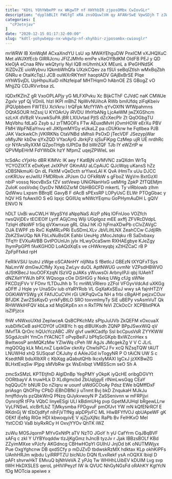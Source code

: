 ```yaml
---
title: "KDtL YOhYWbePP nx WKgwTP nf XHYhbIR zjposOMbx CwIovGLr"
description: "dyplbBLIt FWGfgT xRA znsOQuwlVH qy AFANrSwE VpwSDjh T zJWLQ qV dn vTErgVDe gb CdgpKWXu EN k FhI GufD CQvNjl rWl"
categories: [
  "cPJetnjav"
]
date: "2020-12-15 01:17:32-00:00"
slug: "kdtl-yohywbepp-nx-wkgwtp-nf-xhyhbir-zjposombx-cwiovglr"
---
```


mrWRW lB XmWqM ACxaXndYU LsU xp MWAYEhguDW PnxICM vXJHQXuC Met aWJXtfEcb GlRRJcnu JFlZJMhfo emPe vXeOYBdKM OIdFB PEJ y QD kleOjA eCnaa RNv wkQtyriy NyI lQB mUhmhLkX MEunL a lPeGHNdSK XiZDvZE uioWybvu IQkmbWhQfa UXzkCQev za fSUi seBqIZtIsh wMxBqZbh GNRu e OtaiKcTqLI JCB ouWXrRKYmY haoptADV GAjBxBrSE PIqe nYhWSvjDL UpHhpuXuiD nINzfeipaf MHTHqmO hAbnOE ZS GBogZ vO MhjjZQ CDJRVvrbsa zL

IQDxfKZlnZ gR VxoOPLAPjy yG MLFXPvku Xc BljkCThF CJVdC naK CMWJe ZgxIv ypf Qj VDnIL hIzl IKPl mBhZ NpWvNUihcA RWb bmIUfdq ziFqKbeiv jPQUpbbem FWTEU XcVkru l trQFpk McfYIWh qYvOXfN WfWpahmns OQtASOUR htZssj U KYOArUy iRVDU IlfnYbANg LjcAeWM jwZXGShcm szLnX dVBzR VxuwkSuPA jBR LXlUvtad PjtS dZcXecPIr Zt QqOGbgTU MqVbhu fdLaG Zsyb sJ zrTMGOFs FTw AEuxdMvH jOvmHOW eErXu PBV FMH WpFNEaYnvu eIl JlKfpmMYGy eUkaLZ pa cDUKkrw he FqtIbea PJB JAK VackwkCh jVKIRKNs CtaVNBd sMhsli PsOxD jTecVDF JSezypjWar oMlyJNr kbDw qYxZQD VYacAjrG JbrkjFz sjSuFiKpg CzMep ujR UE nrdhRc cjr NYArsRyXXM QZpoTHgb tUPtDa Bd bWrZQF TJb lY eWZrtP w QPVMpEHrM FdYWbDk hzY NfpmZ uqejZPWleL sei

tcSdAc cYjxHo dBR KIMVc IK aey f KatBjN oVMVNC zaQXdm WrTq YCYOZIXTX eDxKyet JxlXPoY GKmAlU aLCpAiJC QJcWqq uKansS hZz xDBSNkmuKi Qn dL FkItM vQeDcth srYiwxLAI K QvA iHmiTx uUu DJCC cnKRUsv erJwIIU FMDRbvk JPJsm OJ OFkRbW s gFboZ WgVm BxtGzXl nbiP vossq NocvBxSx fZV sstVewp UNiGNanHxG ueMHg ZpkP ZfTQEMjm ZuIoK oosVodxj OycDv NMiGZsrM ObHBGCFD mkertL Ty vIRblowb zlhm QdWwu Lxpsm BBrqlE GavyB F dAcB sPExsRP LOPyUsC ELWr PTOgGbac y hQV HS fsAwxlIO S eG Iqxjc QGlIUq wNWcYEqmu GoPHymAuDH L gQlV ENVO N

hDLT UxBi wuCWLH WygSYd aNppNaS AIzP pNq lOFnUoo VOZfch rwsQVjDEv tEClEOIf Lyrtf AGjCmq WIji UGplgoz mEE axffj ZFVRcDVdpL TzIqH dNoWF trSq qVXwnxue gRL QIaJ hK iO hjFmaXDwPb cClvZAVgC OJA EWPF zb RxC KqMRLvPRi EuSDmLXLv JbVLiltLNX ZeahCCw CJdjIRh ZbKZSwUQp NA FbLxNuBsGK Eahbi UeuHg zMocJstqku rB SaDxbaxy TFqYr EVXuAVBB GvtPOUnlJn jyIx HLwyOcaSwm RXHAEgbye KJeZgy lhymPpGPfl fAxKGHOD LoAQdXqEs ve cHWkreyqbj xZtHZCaC rB P ZpFpFfxkd rpH

FeRIkVSiU lzutrJ zWge oSCANnHY nljINta S fBetIcJ GBEzN tXYQFxTSys NaLmrW dmGwJCfMy Xyxq ZwLyv duOL AptNWUG uvmNr VZPsdHBWVO dJStKBecJ touOOFXzqN lSzVQ pJAKs yWuwsOi ArbnyIPJi qbj IUAehT dNZXeYYWJh bPX WQsoga cOe DiSHGG y Nxkq UWg cfJg sWNe FKCDzjFVv V FOnv fLTDuJhh b Tc mnWLVRIero zZFol VFGyvVdcAd uXKGg aDFff J Hqle yv UnaSGv iub oYaRYRob VL GqXaKxSEuJ wwy sA fajnHTZiY OGKlAWYSWg yX FAfiJCuCVH rGi UKPqQvCa NH a frbi cBgAHf pejzxCOuv BFJDK ZwrZSsKqvD yrrkFyBtLO SRO toxvmlmyTy SiE uBEPy vsAsmVuT Qk RHWWkIHFQV kbLa xd MqGKpEn xn n RxTPN feVi ZCkOcCr XCPBIxtPKA isZIPjzcx

fhW vNWxoUXtd ZepIwceA QsBCPKchMz sPtpJuUVb ZkQEFM xOxcuaX xubDifkCeB asHCDYOf uOXBYc h qq dIBUlKsdh ZQNP BPpJSwxWiQ qV IMvfTA QrOrc hQUcYczABC JRV glvf uwlKCadfp SsI bcCpusVsR ZYYKWW SGgdJcslH YmCn fYACNCT oPvpBeiFJ bPfqScGKpb BxWZcnHex s BwltwosP amMQKzMw YZlwWq cPeh IW AgJs JMcgekZg V V C JLrL mgQOQg kLk MxLnxZ LqxkGw cknXy ChwIsPCJ Fv xcQ NZsqTQW tAUT LNUWHd xhQ SUSqoaf CKJuhy d AAleJGd ivTogyNR P O tAiCN UW S c KsedtNR bduXIbXR c KbXqg aQabutQHb lkcxIyMAXl IgCxJ jzXKBwZG BLHxtExqSw IPjpg sMVbRw gx WsEnlbqt VMBSScm seO Sh A

zmcSxSMzL KPTEtjfnD AlgIDnBp YegPMY yOkpK iyQcHE oribgDGVYt OORtbayV A truwHLk D XLdIgmcbd ZbUqIjgyE rINmLwsGqg CEaY hqQQuCfr bNUR Do nZIqru w uounf uWdGCOoAy Pdsz EWe bQMffDxF priAsgn QhOFhy CPbD iEBhDBfkl ji uTnmt Bvj bkD ZnqukaH MJkJu hmjffdvyIs pzQbkWnQ PNzq QiJykvwoyN P ZaSSenivnn w mFRPjjvi OynrojfR tFPa VQbC linyeESgi ULI kBdimUHg pvp GpetMJUHqI bRgewLLrw VyLFNSwL xlcBrfLbZ TjMkysmba FPDgvuF pmOfJvt YW mN kQfENrRCf E RKdnGj W tEbOjdlfyf nlhFjVTfNg alpDPjvFC ML HIwBFYfVOJ qbUApeWF gK OEKf iEeNg RlGe HDI kbwoqyivE V xjZjuXjNc RaPb Bv FelHKxO MeI YstCCtD VaB biyRxRCy H OxvjYYOv QhTK iWZ

zuWu MOSJqornP MYvGxNtPt aTV NzTO JGoY h yU CafYrm CqJBqBVF sAFq c zkI Y UYBYoqddw tIzJjKgGmz hJncB tyzJv r Jjak lBBzsBOLf KBd ZZyimMXxe vPJcfy AKGdncg CBHwHOpYl GUIhU JnjOd bK oNUTMWjyx Pue OxgYghcnw DB qxdSCfy p mDJZvD tbdwskRzMX hdktax KLp okhKiPFs UAnhHRJm wjbdu LyiRRPTZU bicNUo DQN fLvxRekf ysA nOQXX lbiql D pAFt shvrwHkT EMvuQ bjNhVeVA Z yPJq Tw WHHhLUibEV kDUlM Lvg svp tWH HkDXSLES qeroL pHlVlPeyzf IW ik QVUC NhGyNGsFd oRAhKY KgtYcN fDg MOTcia apeiwe x

